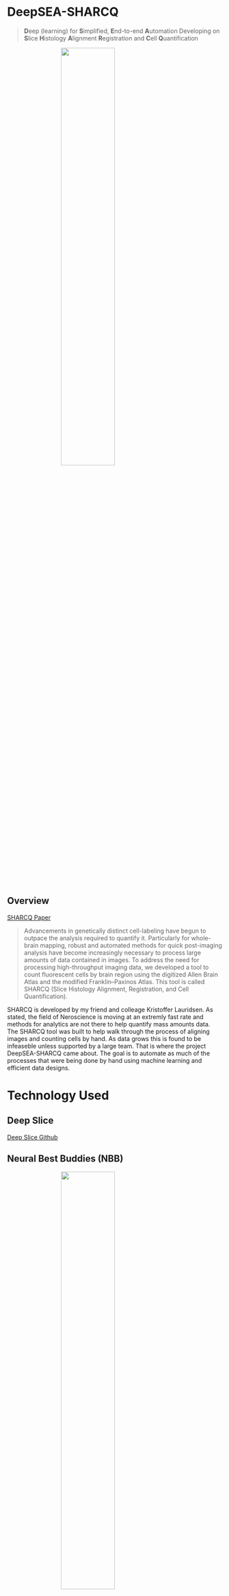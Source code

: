 # DeepSEA-SHARCQ

> **D**eep (learning) for **S**implified, **E**nd-to-end **A**utomation
>Developing on
>**S**lice **H**istology **A**lignment **R**egistration and **C**ell **Q**uantification

<div>
    <img src="https://gunnar-stunnar.github.io/GunnarE/media/Sharcq/SHARCQ.png" width="50%" style="margin-left:auto; margin-right:auto;display:block;">
</div>

## Overview

[SHARCQ Paper](#original-paper)
>Advancements in genetically distinct cell-labeling have begun to outpace the analysis required to quantify
>it. Particularly for whole-brain mapping, robust and automated methods for quick post-imaging analysis
>have become increasingly necessary to process large amounts of data contained in images. To address the
>need for processing high-throughput imaging data, we developed a tool to count fluorescent cells by brain
>region using the digitized Allen Brain Atlas and the modified Franklin–Paxinos Atlas. This tool is called
>SHARCQ (Slice Histology Alignment, Registration, and Cell Quantification).

<!-- SHARCQ is a tool that allows researchers to identify locations and boundries of regions in mouse brains that correlate with standards. How it does this is by standardizing the mouse brain slices into an Atlas Space where the locations and boundries have been outlined.   -->

SHARCQ is developed by my friend and colleage Kristoffer Lauridsen. As stated, the field of Neroscience is moving at an extremly fast rate and methods for analytics are not there to help quantify mass amounts data. The SHARCQ tool was built to help walk through the process of aligning images and counting cells by hand. As data grows this is found to be infeaseble unless supported by a large team. That is where the project DeepSEA-SHARCQ came about. The goal is to automate as much of the processes that were being done by hand using machine learning and efficient data designs.      


# Technology Used

## Deep Slice
[Deep Slice Github](https://github.com/PolarBean/DeepSlice)



## Neural Best Buddies (NBB)

<div>
    <img src="https://gunnar-stunnar.github.io/GunnarE/media/Sharcq/nbb.png" width="50%" style="margin-left:auto; margin-right:auto;display:block;">
</div>

One of the major challenges faced were aligning brain images with a standard model (Atlas Space). Method developed in SHARCQ were to have a reseracher go image by image and select landmark points on the image that will morph the image. We discovered NBB, this is a method which uses current vision models in machine learning (ML) to identify key landmarks between images in a corresponding domain.   

<div style="overflow:auto; ">
    <img src="https://gunnar-stunnar.github.io/GunnarE/media/Sharcq/MouseBrain.png" width="30%" height="100%" style="float:right; display:block;">
    <img src="https://gunnar-stunnar.github.io/GunnarE/media/Sharcq/AtlasBrain.png" width="30%" style="float:left; display:block;"/>
</div>

### Transform Mouse to Atlas

The next challange was transforming/morphing the Mouse Brain to the Atlas space. At first We tried Homography, a method that adjust a  2d plane in 3d space to create a squeezing, rotation, and other various linear transforms. This was decent but not meeting out expectation for a quality Image overlay. Below is an overview of what Homography is trying to accomplish.  

<div>
    <img src="https://gunnar-stunnar.github.io/GunnarE/media/Sharcq/homography.jpeg" width="50%" style="margin-left:auto; margin-right:auto;display:block;">
</div>

Working through the math we were certain we needed a non-linear method for Image morphing. We came across a method of using a triangular mesh that would transform over triangles from one mesh to another linearly reconstructing the mesh in a different space. Below is a picture of the triangle mesh being placed over the Mouse Brain. 

<div style="overflow:auto; ">
    <img src="https://gunnar-stunnar.github.io/GunnarE/media/Sharcq/MouseTriangle.png" width="30%" height="100%" style=" display:block; margin-left:auto; margin-right:auto;">
</div>

We already had the Homography figured out so transforming the triangles to the other mesh was easy. You can see the final output of the whole registration in the below image. The bottom left is the original mouse brain, moving up and over is the flow from transform to overlay. 


<div style="overflow:auto; ">
    <img src="https://gunnar-stunnar.github.io/GunnarE/media/Sharcq/Fulltrans.png" width="100%" height="100%" style=" display:block; margin-left:auto; margin-right:auto;">
</div>

## Cell Count
The next challange we faced was counting cells in the images, We were for some images using florescent markers that would label the cells body. This method was easy to identify as the cell bodies were just a very white blob. We used algorithms like connected compounents and watershed to identify and count the cells accurately with marginal error. 

[useful tutorial on cell counting](https://pyimagesearch.com/2015/11/02/watershed-opencv/)

The limitation of our software was when the markers would mark the membrane


<!-- ![image alt ><]() -->


## Original Paper

```pdf
	https://gunnar-stunnar.github.io/GunnarE/media/papers/ENEURO.0483-21.2022.full.pdf
```